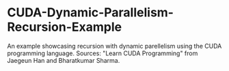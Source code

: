 # CUDA-Dynamic-Parallelism-Recursion-Example
An example showcasing recursion with dynamic parellelism using the CUDA programming language. Sources: "Learn CUDA Programming" from Jaegeun Han and Bharatkumar Sharma.
